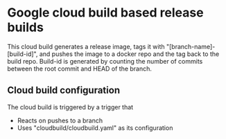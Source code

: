 # Google cloud build based release builds
This cloud build generates a release image, tags it with "[branch-name]-[build-id]", and pushes the image to a docker repo and the tag back to the build repo.
Build-id is generated by counting the number of commits between the root commit and HEAD of the branch.

## Cloud build configuration
The cloud build is triggered by a trigger that
- Reacts on pushes to a branch
- Uses "cloudbuild/cloudbuild.yaml" as its configuration  
